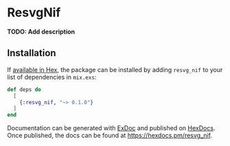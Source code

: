 # ResvgNif

**TODO: Add description**

## Installation

If [available in Hex](https://hex.pm/docs/publish), the package can be installed
by adding `resvg_nif` to your list of dependencies in `mix.exs`:

```elixir
def deps do
  [
    {:resvg_nif, "~> 0.1.0"}
  ]
end
```

Documentation can be generated with [ExDoc](https://github.com/elixir-lang/ex_doc)
and published on [HexDocs](https://hexdocs.pm). Once published, the docs can
be found at <https://hexdocs.pm/resvg_nif>.

